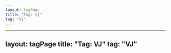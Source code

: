 ```yaml
---
layout: tagPage
title: "Tag: vj"
tag: "vj"
---
```

---
layout: tagPage
title: "Tag: VJ"
tag: "VJ"
---
